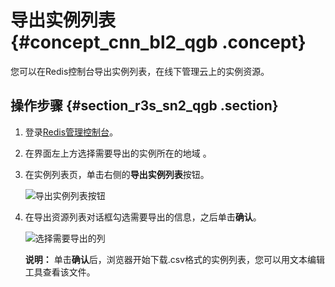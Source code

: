 # 导出实例列表 {#concept_cnn_bl2_qgb .concept}

您可以在Redis控制台导出实例列表，在线下管理云上的实例资源。

## 操作步骤 {#section_r3s_sn2_qgb .section}

1.  登录[Redis管理控制台](https://kvstore.console.aliyun.com/)。
2.  在界面左上方选择需要导出的实例所在的地域 。
3.  在实例列表页，单击右侧的**导出实例列表**按钮。

    ![导出实例列表按钮](http://static-aliyun-doc.oss-cn-hangzhou.aliyuncs.com/assets/img/122918/154891530838464_zh-CN.png)

4.  在导出资源列表对话框勾选需要导出的信息，之后单击**确认**。

    ![选择需要导出的列](http://static-aliyun-doc.oss-cn-hangzhou.aliyuncs.com/assets/img/122918/154891530838470_zh-CN.png)

    **说明：** 单击**确认**后，浏览器开始下载.csv格式的实例列表，您可以用文本编辑工具查看该文件。


